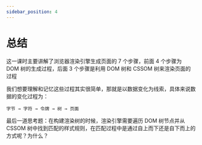 ```yaml
---
sidebar_position: 4
---
```


# 总结

这一课时主要讲解了浏览器渲染引擎生成页面的 7 个步骤，前面 4 个步骤为 DOM 树的生成过程，后面 3 个步骤是利用 DOM 树和 CSSOM 树来渲染页面的过程

我们想要理解和记忆这些过程其实很简单，那就是以数据变化为线索，具体来说数据的变化过程为：

```
字节 → 字符 → 令牌 → 树 → 页面
```

最后一道思考题：在构建渲染树的时候，渲染引擎需要遍历 DOM 树节点并从 CSSOM 树中找到匹配的样式规则，在匹配过程中是通过自上而下还是自下而上的方式呢？为什么？